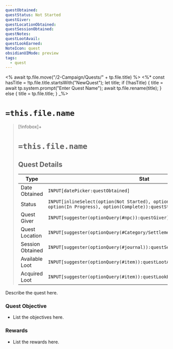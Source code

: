 ```yaml
---
questObtained: 
questStatus: Not Started
questGiver: 
questLocationObtained: 
questSessionObtained: 
questNotes: 
questLootAvail: 
questLookEarned: 
NoteIcon: quest
obsidianUIMode: preview
tags:
  - quest
---
```

<% await tp.file.move("/2-Campaign/Quests/" + tp.file.title) %>
<%*
const hasTitle = !tp.file.title.startsWith("NewQuest");
let title;
if (!hasTitle) {
    title = await tp.system.prompt("Enter Quest Name");
    await tp.file.rename(title);
} else {
    title = tp.file.title;
}
_%>
# `=this.file.name`

> [!infobox]+
> # `=this.file.name`
> ## Quest Details
> Type |  Stat |
> ---|---|
> Date Obtained | `INPUT[datePicker:questObtained]` |
> Status | `INPUT[inlineSelect(option(Not Started), option(Ready for party), option(In Progress), option(Complete)):questStatus]` |
> Quest Giver | `INPUT[suggester(optionQuery(#npc)):questGiver]` |
> Quest Location | `INPUT[suggester(optionQuery(#Category/Settlement)):questLocationObtained]` |
> Session Obtained | `INPUT[suggester(optionQuery(#journal)):questSessionObtained]` |
> Available Loot | `INPUT[suggester(optionQuery(#item)):questLootAvail]` |
> Acquired Loot | `INPUT[suggester(optionQuery(#item)):questLookEarned]` |

Describe the quest here. 

### Quest Objective

- List the objectives here.

### Rewards

- List the rewards here.
